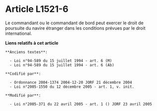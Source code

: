 # Article L1521-6

Le commandant ou le commandant de bord peut exercer le droit de poursuite du navire étranger dans les conditions prévues par
le droit international.

**Liens relatifs à cet article**

	**Anciens textes**:

	  - Loi n°94-589 du 15 juillet 1994 - art. 6 (M)
	  - Loi n°94-589 du 15 juillet 1994 - art. 6 (Ab)

	**Codifié par**:

	  - Ordonnance 2004-1374 2004-12-20 JORF 21 décembre 2004
	  - Loi n°2005-1550 du 12 décembre 2005 - art. 1, v. init.

	**Modifié par**:

	  - Loi n°2005-371 du 22 avril 2005 - art. 1 () JORF 23 avril 2005
